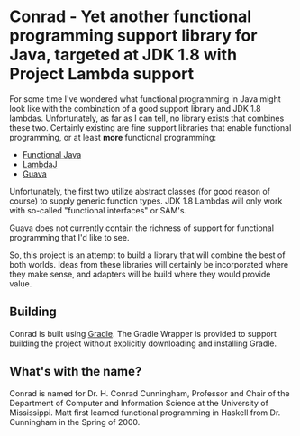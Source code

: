 # Conrad - Yet another functional programming support library for Java, targeted at JDK 1.8 with Project Lambda support

For some time I've wondered what functional programming in Java might look like with the combination of a good support library and JDK 1.8 lambdas. Unfortunately, as far as I can tell, no library exists that combines these two. Certainly existing are fine support libraries that enable functional programming, or at least **more** functional programming:

* [Functional Java](http://functionaljava.org)
* [LambdaJ](http://code.google.com/p/lambdaj/)
* [Guava](http://code.google.com/p/guava-libraries/)

Unfortunately, the first two utilize abstract classes (for good reason of course) to supply generic function types. JDK 1.8 Lambdas will only work with so-called "functional interfaces" or SAM's.

Guava does not currently contain the richness of support for functional programming that I'd like to see.

So, this project is an attempt to build a library that will combine the best of both worlds. Ideas from these libraries will certainly be incorporated where they make sense, and adapters will be build where they would provide value.

## Building

Conrad is built using [Gradle](http://gradle.org). The Gradle Wrapper is provided to support building the project without explicitly downloading and installing Gradle.




## What's with the name?

Conrad is named for Dr. H. Conrad Cunningham, Professor and Chair of the Department of Computer and Information Science at the University of Mississippi. Matt first learned functional programming in Haskell from Dr. Cunningham in the Spring of 2000.
